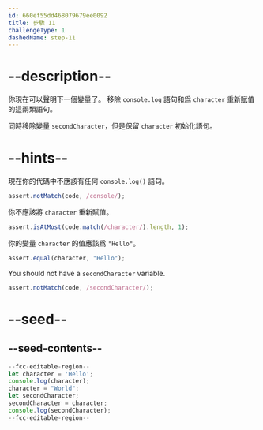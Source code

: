 ```yaml
---
id: 660ef55dd468079679ee0092
title: 步驟 11
challengeType: 1
dashedName: step-11
---
```


# --description--

你現在可以聲明下一個變量了。 移除 `console.log` 語句和爲 `character` 重新賦值的這兩類語句。

同時移除變量 `secondCharacter`，但是保留 `character` 初始化語句。

# --hints--

現在你的代碼中不應該有任何 `console.log()` 語句。

```js
assert.notMatch(code, /console/);
```

你不應該將 `character` 重新賦值。

```js
assert.isAtMost(code.match(/character/).length, 1);
```

你的變量 `character` 的值應該爲 `"Hello"`。

```js
assert.equal(character, "Hello");
```

You should not have a `secondCharacter` variable.

```js
assert.notMatch(code, /secondCharacter/);
```

# --seed--

## --seed-contents--

```js
--fcc-editable-region--
let character = 'Hello';
console.log(character);
character = "World";
let secondCharacter;
secondCharacter = character;
console.log(secondCharacter);
--fcc-editable-region--
```
